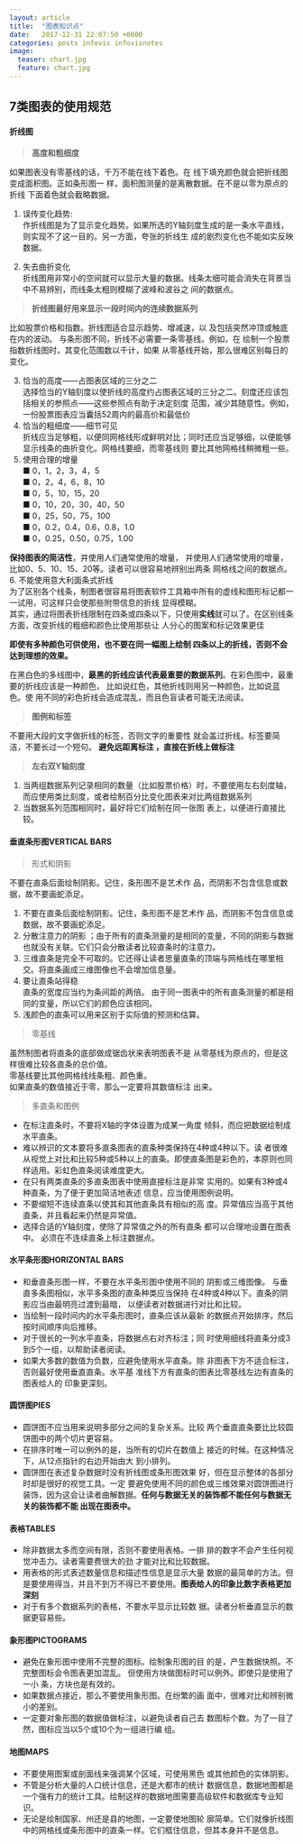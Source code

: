 ```yaml
---
layout: article
title:  "图表知识点"
date:   2017-12-31 22:07:50 +0800
categories: posts infovis infovisnotes
image:
  teaser: chart.jpg
  feature: chart.jpg
---
```

## 7类图表的使用规范


#### 折线图
> **高度和粗细度** 

如果图表没有零基线的话，千万不能在线下着色。在 线下填充颜色就会把折线图变成面积图。正如条形图一 样，面积图测量的是离散数据。在不是以零为原点的折线 下面着色就会截略数据。


1. 误传变化趋势:                
作折线图是为了显示变化趋势。如果所选的Y轴刻度生成的是一条水平直线，则实现不了这一目的。另一方面，夸张的折线生 成的剧烈变化也不能如实反映数据。   

2. 失去曲折变化     
折线图用非常小的空间就可以显示大量的数据。线条太细可能会消失在背景当中不易辨别，而线条太粗则模糊了波峰和波谷之 间的数据点。
> **折线图最好用来显示一段时间内的连续数据系列**

比如股票价格和指数。折线图适合显示趋势、增减速，以 及包括突然冲顶或触底在内的波动。
与条形图不同，折线不必需要一条零基线。例如，在 绘制一个股票指数折线图时，其变化范围数以千计，如果 从零基线开始，那么很难区别每日的变化。

3.  恰当的高度——占图表区域的三分之二  
选择恰当的Y轴刻度以使折线的高度约占图表区域的三分之二。刻度还应该包括相关的参照点——这些参照点有助于决定刻度 范围，减少其随意性。例如，一份股票图表应当囊括52周内的最高价和最低价
4.   恰当的粗细度——细节可见     
折线应当足够粗，以便同网格线形成鲜明对比；同时还应当足够细，以便能够显示线条的曲折变化。网格线要细，而零基线则 要比其他网格线稍微粗一些。  
5. 使用合理的增量   
■ 0，1，2，3，4，5    
■ 0，2，4，6，8，10  
■ 0，5，10，15，20       
■ 0，10，20，30，40，50     
■ 0，25，50，75，100    
■ 0，0.2，0.4，0.6，0.8，1.0    
■ 0，0.25，0.50，0.75，1.00

**保持图表的简洁性**，并使用人们通常使用的增量， 并使用人们通常使用的增量， 比如0、5、10、15、20等。读者可以很容易地辨别出两条 网格线之间的数据点。
6. 不能使用意大利面条式折线     
为了区别各个线条，制图者很容易将图表软件工具箱中所有的虚线和图形标记都一一试用，可这样只会使那些附带信息的折线 显得模糊。  
其实，通过将图表折线限制在四条或四条以下，只使用**实线**就可以了。在区别线条方面，改变折线的粗细和颜色比使用那些让 人分心的图案和标记效果更佳

**即使有多种颜色可供使用，也不要在同一幅图上绘制 四条以上的折线，否则不会达到理想的效果。**    

在黑白色的多线图中，**最黑的折线应该代表最重要的数据系列**。在彩色图中，最重要的折线应该是一种颜色， 比如说红色，其他折线则用另一种颜色，比如说蓝色。使 用不同的彩色折线会造成混乱，而且色盲读者可能无法阅读。

> **图例和标签**

不要用大段的文字做折线的标签，否则文字的重要性 就会盖过折线。标签要简洁，不要长过一个短句。
**避免远距离标注 ，直接在折线上做标注**  
> **左右双Y轴刻度** 

1.  当两组数据系列记录相同的数量（比如股票价格）时，不要使用左右刻度轴，而应使用类比刻度，或者绘制百分比变化图表来对比两组数据系列    
2.  当数据系列范围相同时，最好将它们绘制在同一张图 表上，以便进行直接比较。

#### 垂直条形图VERTICAL BARS
> 形式和阴影    

不要在直条后面绘制阴影。记住，条形图不是艺术作 品，而阴影不包含信息或数据，故不要画蛇添足。  
1. 不要在直条后面绘制阴影。记住，条形图不是艺术作 品，而阴影不包含信息或数据，故不要画蛇添足。
2. 分散注意力的阴影 ；由于所有的直条测量的是相同的变量，不同的阴影与数据也就没有关联。它们只会分散读者比较直条时的注意力。    
3. 三维直条是完全不可取的。它还得让读者思量直条的顶端与网格线在哪里相交。将直条画成三维图像也不会增加信息量。  
4. 要让直条站得稳  
直条的宽度应当约为条间距的两倍。
由于同一图表中的所有直条测量的都是相同的变量，所以它们的颜色应该相同。 
5. 浅颜色的直条可以用来区别于实际值的预测和估算。

> 零基线

虽然制图者将直条的底部做成锯齿状来表明图表不是 从零基线为原点的，但是这样很难比较各直条的总价值。        
零基线要比其他网格线线条粗、颜色重。    
如果直条的数值接近于零，那么一定要将其数值标注 出来。

> 多直条和图例 

- 在标注直条时，不要将X轴的字体设置为成某一角度 倾斜，而应把数据绘制成水平直条。
- 难以辨识的文本要将多直条图表的直条种类保持在4种或4种以下。读 者很难从视觉上对比和比较5种或5种以上的直条。即使直条图是彩色的，本原则也同样适用。彩虹色直条阅读难度更大。
- 在只有两类直条的多直条图表中使用直接标注是非常 实用的。如果有3种或4种直条，为了便于更加简洁地表述 信息，应当使用图例说明。
- 不要缩短不连续直条以使其和其他直条具有相似的高 度。异常值应当高于其他直条，并且看起来仍然是异常值。
- 选择合适的Y轴刻度，使除了异常值之外的所有直条 都可以合理地设置在图表中。
必须在不连续直条上标注数据点。  
#### 水平条形图HORIZONTAL BARS
- 和垂直条形图一样，不要在水平条形图中使用不同的 阴影或三维图像。
与垂直多条图相似，水平多条图的直条种类应当保持 在4种或4种以下。直条的阴影应当由最明亮过渡到最暗， 以便读者对数据进行对比和比较。
- 当绘制一段时间内的水平条形图时，直条应该从最新 的数据点开始排序，然后按时间顺序向后推移。
- 对于很长的一列水平直条，将数据点右对齐标注；同 时使用细线将直条分成3到5个一组，以帮助读者阅读。
- 如果大多数的数值为负数，应避免使用水平直条。除 非图表下方不适合标注，否则最好使用垂直直条。水平基 准线下方有直条的图表比零基线左边有直条的图表给人的 印象更深刻。
#### 圆饼图PIES
- 圆饼图不应当用来说明多部分之间的复杂关系。比较 两个垂直直条要比比较圆饼图中的两个切片更容易。
- 在排序时唯一可以例外的是，当所有的切片在数值上 接近的时候。在这种情况下，从12点指针的右边开始由大 到小排列。
- 圆饼图在表述复杂数据时没有折线图或条形图效果 好，但在显示整体的各部分时却是很好的视觉工具。一定 要避免使用不同的颜色或三维效果对圆饼图进行装饰，因为这会让读者曲解数据。**任何与数据无关的装饰都不能任何与数据无关的装饰都不能 出现在图表中。**
#### 表格TABLES
- 除非数据太多而空间有限，否则不要使用表格。一排 排的数字不会产生任何视觉冲击力。读者需要费很大的劲 才能对比和比较数据。
- 用表格的形式表述数量信息和描述性信息是显示大量 数据的最简单的方法。但是要使用得当，并且不到万不得已不要使用。**图表给人的印象比数字表格更加深刻**
- 对于有多个数据系列的表格，不要水平显示比较数 据。读者分析垂直显示的数据更容易些。
#### 象形图PICTOGRAMS
- 避免在象形图中使用不完整的图标。绘制象形图的目 的是，产生数据快照。不完整图标会令图表更加混乱。
但使用方块做图标时可以例外。即使只是使用了一小 条，方块也是有效的。
- 如果数据点接近，那么不要使用象形图。在纷繁的画 面中，很难对比和辨别微小的差别。
- 一定要对象形图的数据值做标注，以避免读者自己去 数图标个数。为了一目了然，图标应当以5个或10个为一组进行编
组。
#### 地图MAPS
- 不要使用图案或剖面线来强调某个区域，可使用黑色 或其他颜色的实体阴影。
- 不管是分析大量的人口统计信息，还是大都市的统计 数据信息，数据地图都是一个强有力的统计工具。绘制这样的数据地图需要高级软件和数据库专业知识。
- 无论是绘制国家、州还是县的地图，一定要使地图轮 廓简单。它们就像折线图中的网格线或条形图中的直条一样。它们框住信息，但其本身并不是信息。


